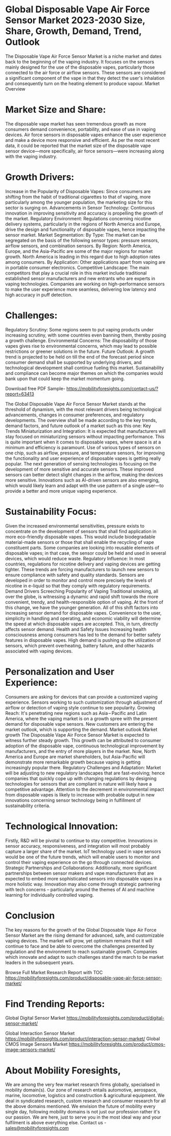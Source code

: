 # Global Disposable Vape Air Force Sensor Market 2023-2030 Size, Share, Growth, Demand, Trend, Outlook 

The Disposable Vape Air Force Sensor Market is a niche market and dates back to the beginning of the vaping industry. It focuses on the sensors mainly designed for the use of the disposable vapes, particularly those connected to the air force or airflow sensors. These sensors are considered a significant component of the vape in that they detect the user's inhalation and consequently turn on the heating element to produce vapour.
Market Overview
# Market Size and Share:
The disposable vape market has seen tremendous growth as more consumers demand convenience, portability, and ease of use in vaping devices. Air force sensors in disposable vapes enhance the user experience and make a device more responsive and efficient.
As per the most recent data, it could be reported that the market size of the disposable vape sensor device—more specifically, air force sensors—were increasing along with the vaping industry.
# Growth Drivers:
Increase in the Popularity of Disposable Vapes: Since consumers are shifting from the habit of traditional cigarettes to that of vaping, more particularly among the younger population, the marketing size for this sector is surging on.
Advancements in Sensor Technology: Continuous innovation in improving sensitivity and accuracy is propelling the growth of the market.
Regulatory Environment: Regulations concerning nicotine delivery systems, particularly in the regions of North America and Europe, drive the design and functionality of disposable vapes, hence impacting the sensor market.
Market Segmentation:
By Type: The market can be segregated on the basis of the following sensor types: pressure sensors, airflow sensors, and combination sensors.
By Region: North America, Europe, and the Asia-Pacific are some of the major regions for market growth. North America is leading in this regard due to high adoption rates among consumers.
By Application: Other applications apart from vaping are in portable consumer electronics.
Competitive Landscape:
The main competitors that play a crucial role in this market include traditional established sensor manufacturers and new entrants who are experts in vaping technologies.
Companies are working on high-performance sensors to make the user experience more seamless, delivering low latency and high accuracy in puff detection. 
# Challenges:
Regulatory Scrutiny: Some regions seem to put vaping products under increasing scrutiny, with some countries even banning them, thereby posing a growth challenge.
Environmental Concerns: The disposability of those vapes gives rise to environmental concerns, which may lead to possible restrictions or greener solutions in the future.
Future Outlook:
A growth trend is projected to be held on till the end of the forecast period since consumer demand shall be supported by underlying drivers, and technological development shall continue fueling this market.
Sustainability and compliance can become major themes on which the companies would bank upon that could keep the market momentum going.

 

Download free PDF Sample- https://mobilityforesights.com/contact-us/?report=63413

The Global Disposable Vape Air Force Sensor Market stands at the threshold of dynamism, with the most relevant drivers being technological advancements, changes in consumer preferences, and regulatory developments. The overview shall be made according to the key trends, demand factors, and future outlook of a market such as this one: Key Trends Miniaturization and Integration: It is expected that manufacturers will stay focused on miniaturizing sensors without impacting performance. This is quite important when it comes to disposable vapes, where space is at a minimum and efficiency is paramount.
Use of various types of sensors on one chip, such as airflow, pressure, and temperature sensors, for improving the functionality and user experience of disposable vapes is getting really popular.
The next generation of sensing technologies is focusing on the development of more sensitive and accurate sensors. These improved sensors can better detect slight changes in the airflow, making the devices more sensitive.
Innovations such as AI-driven sensors are also emerging, which would likely learn and adapt with the use pattern of a single user—to provide a better and more unique vaping experience.
# Sustainability Focus:
Given the increased environmental sensitivities, pressure exists to concentrate on the development of sensors that shall find application in more eco-friendly disposable vapes. This would include biodegradable material-made sensors or those that shall enable the recycling of vape constituent parts.
Some companies are looking into reusable elements of disposable vapes; in that case, the sensor could be held and used in several devices, which would reduce waste.
Regulatory Influence:
In most countries, regulations for nicotine delivery and vaping devices are getting tighter. These trends are forcing manufacturers to launch new sensors to ensure compliance with safety and quality standards.
Sensors are developed in order to monitor and control more precisely the levels of nicotine in e-liquid so that they comply with regulatory requirements.
Demand Drivers
Screeching Popularity of Vaping
 Traditional smoking, all over the globe, is witnessing a dynamic and rapid shift towards the more convenient, trendy, and health-responsible option of vaping. At the front of this change, we have the younger generation. All of this shift factors into increasing sensor demand for disposable vapes.
 Convenience to the user, simplicity in handling and operating, and economic viability will determine the speed at which disposable vapes are accepted. This, in turn, directly affects sensor demand.
 Health and Safety Issues
Increasing health consciousness among consumers has led to the demand for better safety features in disposable vapes. High demand is pushing up the utilization of sensors, which prevent overheating, battery failure, and other hazards associated with vaping devices.
# Personalization and User Experience:
Consumers are asking for devices that can provide a customized vaping experience. Sensors working to such customization through adjustment of airflow or detection of vaping style continue to see popularity.
Growing Reach:
It's penetrating new regions such as Asia – Pacific and Latin America, where the vaping market is on a growth spree with the present demand for disposable vape sensors. New customers are entering the market outlook, which is supporting the demand.
Market outlook
Market growth
The Disposable Vape Air Force Sensor Market is expected to witness further steady growth. This growth can be attributed to consumer adoption of the disposable vape, continuous technological improvement by manufacturers, and the entry of more players in the market.
Now, North America and Europe are market shareholders, but Asia-Pacific will demonstrate more remarkable growth because vaping is getting increasingly popular there.
Regulatory Challenges and Adaptation:
Market will be adjusting to new regulatory landscapes that are fast-evolving; hence companies that quickly cope up with changing regulations by designing technologies for sensors that are compliant in nature will likely have a competitive advantage.
Attention to the decrement in environmental impact from disposable vapes is likely to increase with probable output in new innovations concerning sensor technology being in fulfillment of sustainability criteria.
# Technological Innovation:
Firstly, R&D will be pivotal to continue to stay competitive. Innovations in sensor accuracy, responsiveness, and integration will most probably capture a larger share of the market.
IoT technology used in vape sensors would be one of the future trends, which will enable users to monitor and control their vaping experience on the go through connected devices.
Strategic Partnerships and Collaborations:
Additionally, more significant partnerships between sensor makers and vape manufacturers that are expected to embed more sophisticated sensors into disposable vapes in a more holistic way.
Innovation may also come through strategic partnering with tech concerns – particularly around the themes of AI and machine learning for individually controlled vaping.
# Conclusion
The key reasons for the growth of the Global Disposable Vape Air Force Sensor Market are the rising demand for advanced, safe, and customizable vaping devices. The market will grow, yet optimism remains that it will continue to face and be able to overcome the challenges presented by regulation and the environment to reach sustainable growth. Companies which innovate and adapt to such challenges stand the march to be market leaders in the subsequent years.

Browse Full Market Research Report with TOC https://mobilityforesights.com/product/disposable-vape-air-force-sensor-market/
# Find Trending Reports:
Global Digital Sensor Market
 https://mobilityforesights.com/product/digital-sensor-market/

Global Interaction Sensor Market
https://mobilityforesights.com/product/interaction-sensor-market/
Global CMOS Image Sensors Market 
https://mobilityforesights.com/product/cmos-image-sensors-market/

# About Mobility Foresights,
We are among the very few market research firms globally, specialised in mobility domain(s). Our zone of research entails automotive, aerospace, marine, locomotive, logistics and construction & agricultural equipment. We deal in syndicated research, custom research and consumer research for all the above domains mentioned.
We envision the future of mobility every single day, following mobility domains is not just our profession rather it's our passion. We are here, just to serve you in the most ideal way and your fulfilment is above everything else. Contact us -  sales@mobilityforesights.com 











